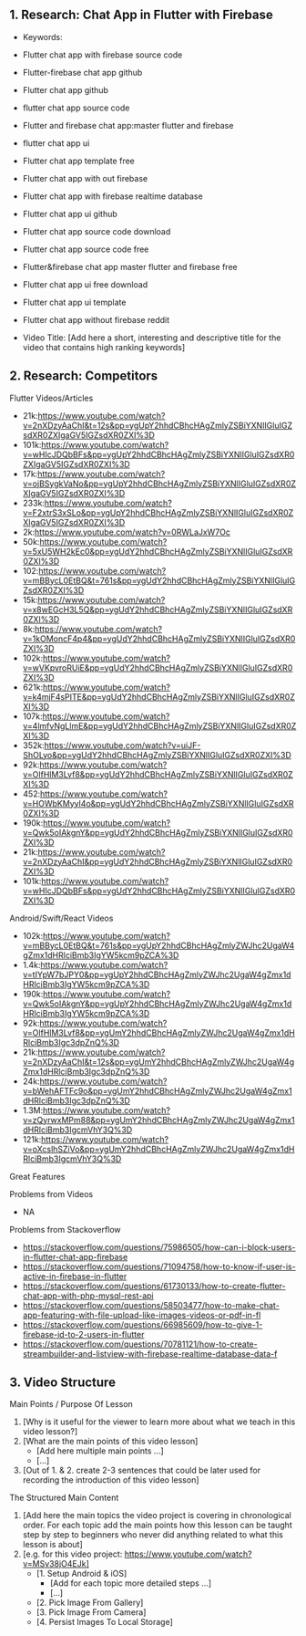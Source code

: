 ## 1. Research: Chat App in Flutter with Firebase

- Keywords:
- Flutter chat app with firebase source code
- Flutter-firebase chat app github
- Flutter chat app github
- flutter chat app source code
- Flutter and firebase chat app:master flutter and firebase
- flutter chat app ui
- Flutter chat app template free
- Flutter chat app with out firebase
- Flutter chat app with firebase realtime database
- Flutter chat app ui github
- Flutter chat app source code download
- Flutter chat app source code free
- Flutter&firebase chat app master flutter and firebase free
- Flutter chat app ui free download
- Flutter chat app ui template
- Flutter chat app without firebase reddit

- Video
  Title: [Add here a short, interesting and descriptive title for the video that contains high ranking keywords]

## 2. Research: Competitors

Flutter Videos/Articles

- 21k:https://www.youtube.com/watch?v=2nXDzyAaChI&t=12s&pp=ygUpY2hhdCBhcHAgZmlyZSBiYXNlIGluIGZsdXR0ZXIgaGV5IGZsdXR0ZXI%3D
- 101k:https://www.youtube.com/watch?v=wHIcJDQbBFs&pp=ygUpY2hhdCBhcHAgZmlyZSBiYXNlIGluIGZsdXR0ZXIgaGV5IGZsdXR0ZXI%3D
- 17k:https://www.youtube.com/watch?v=ojBSygkVaNo&pp=ygUpY2hhdCBhcHAgZmlyZSBiYXNlIGluIGZsdXR0ZXIgaGV5IGZsdXR0ZXI%3D
- 233k:https://www.youtube.com/watch?v=F2xtrS3xSLo&pp=ygUpY2hhdCBhcHAgZmlyZSBiYXNlIGluIGZsdXR0ZXIgaGV5IGZsdXR0ZXI%3D
- 2k:https://www.youtube.com/watch?v=0RWLaJxW7Oc
- 50k:https://www.youtube.com/watch?v=5xU5WH2kEc0&pp=ygUdY2hhdCBhcHAgZmlyZSBiYXNlIGluIGZsdXR0ZXI%3D
- 102:https://www.youtube.com/watch?v=mBBycL0EtBQ&t=761s&pp=ygUdY2hhdCBhcHAgZmlyZSBiYXNlIGluIGZsdXR0ZXI%3D
- 15k:https://www.youtube.com/watch?v=x8wEGcH3L5Q&pp=ygUdY2hhdCBhcHAgZmlyZSBiYXNlIGluIGZsdXR0ZXI%3D
- 8k:https://www.youtube.com/watch?v=1kOMoncF4p4&pp=ygUdY2hhdCBhcHAgZmlyZSBiYXNlIGluIGZsdXR0ZXI%3D
- 102k:https://www.youtube.com/watch?v=wVKpvroRUiE&pp=ygUdY2hhdCBhcHAgZmlyZSBiYXNlIGluIGZsdXR0ZXI%3D
- 621k:https://www.youtube.com/watch?v=k4mjF4sPITE&pp=ygUdY2hhdCBhcHAgZmlyZSBiYXNlIGluIGZsdXR0ZXI%3D
- 107k:https://www.youtube.com/watch?v=4lmfvNgLlmE&pp=ygUdY2hhdCBhcHAgZmlyZSBiYXNlIGluIGZsdXR0ZXI%3D
- 352k:https://www.youtube.com/watch?v=uiJF-ShOLyo&pp=ygUdY2hhdCBhcHAgZmlyZSBiYXNlIGluIGZsdXR0ZXI%3D
- 92k:https://www.youtube.com/watch?v=OlfHlM3Lvf8&pp=ygUdY2hhdCBhcHAgZmlyZSBiYXNlIGluIGZsdXR0ZXI%3D
- 452:https://www.youtube.com/watch?v=HOWbKMyyl4o&pp=ygUdY2hhdCBhcHAgZmlyZSBiYXNlIGluIGZsdXR0ZXI%3D
- 190k:https://www.youtube.com/watch?v=Qwk5oIAkgnY&pp=ygUdY2hhdCBhcHAgZmlyZSBiYXNlIGluIGZsdXR0ZXI%3D
- 21k:https://www.youtube.com/watch?v=2nXDzyAaChI&pp=ygUdY2hhdCBhcHAgZmlyZSBiYXNlIGluIGZsdXR0ZXI%3D
- 101k:https://www.youtube.com/watch?v=wHIcJDQbBFs&pp=ygUdY2hhdCBhcHAgZmlyZSBiYXNlIGluIGZsdXR0ZXI%3D

Android/Swift/React Videos

- 102k:https://www.youtube.com/watch?v=mBBycL0EtBQ&t=761s&pp=ygUpY2hhdCBhcHAgZmlyZWJhc2UgaW4gZmx1dHRlciBmb3IgYW5kcm9pZCA%3D
- 1.4k:https://www.youtube.com/watch?v=tIYpW7bJPY0&pp=ygUpY2hhdCBhcHAgZmlyZWJhc2UgaW4gZmx1dHRlciBmb3IgYW5kcm9pZCA%3D
- 190k:https://www.youtube.com/watch?v=Qwk5oIAkgnY&pp=ygUpY2hhdCBhcHAgZmlyZWJhc2UgaW4gZmx1dHRlciBmb3IgYW5kcm9pZCA%3D
- 92k:https://www.youtube.com/watch?v=OlfHlM3Lvf8&pp=ygUmY2hhdCBhcHAgZmlyZWJhc2UgaW4gZmx1dHRlciBmb3Igc3dpZnQ%3D
- 21k:https://www.youtube.com/watch?v=2nXDzyAaChI&t=12s&pp=ygUmY2hhdCBhcHAgZmlyZWJhc2UgaW4gZmx1dHRlciBmb3Igc3dpZnQ%3D
- 24k:https://www.youtube.com/watch?v=bWehAFTFc9o&pp=ygUmY2hhdCBhcHAgZmlyZWJhc2UgaW4gZmx1dHRlciBmb3Igc3dpZnQ%3D
- 1.3M:https://www.youtube.com/watch?v=zQyrwxMPm88&pp=ygUmY2hhdCBhcHAgZmlyZWJhc2UgaW4gZmx1dHRlciBmb3IgcmVhY3Q%3D
- 121k:https://www.youtube.com/watch?v=oXcslhSZiVo&pp=ygUmY2hhdCBhcHAgZmlyZWJhc2UgaW4gZmx1dHRlciBmb3IgcmVhY3Q%3D

Great Features

Problems from Videos

- NA

Problems from Stackoverflow

- https://stackoverflow.com/questions/75986505/how-can-i-block-users-in-flutter-chat-app-firebase
- https://stackoverflow.com/questions/71094758/how-to-know-if-user-is-active-in-firebase-in-flutter
- https://stackoverflow.com/questions/61730133/how-to-create-flutter-chat-app-with-php-mysql-rest-api
- https://stackoverflow.com/questions/58503477/how-to-make-chat-app-featuring-with-file-upload-like-images-videos-or-pdf-in-fl
- https://stackoverflow.com/questions/66985609/how-to-give-1-firebase-id-to-2-users-in-flutter
- https://stackoverflow.com/questions/70781121/how-to-create-streambuilder-and-listview-with-firebase-realtime-database-data-f

## 3. Video Structure

Main Points / Purpose Of Lesson

1. [Why is it useful for the viewer to learn more about what we teach in this video lesson?]
2. [What are the main points of this video lesson]
    - [Add here multiple main points ...]
    - [...]
3. [Out of 1. & 2. create 2-3 sentences that could be later used for recording the introduction of this video lesson]

The Structured Main Content

1. [Add here the main topics the video project is covering in chronological order. For each topic add the main points how this lesson can be taught step by step to beginners who never did anything related to what this lesson is about]
2. [e.g. for this video project: https://www.youtube.com/watch?v=MSv38jO4EJk]
    - [1. Setup Android & iOS]
        - [Add for each topic more detailed steps ...]
        - [...]
    - [2. Pick Image From Gallery]
    - [3. Pick Image From Camera]
    - [4. Persist Images To Local Storage]